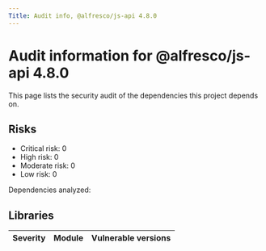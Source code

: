 ```yaml
---
Title: Audit info, @alfresco/js-api 4.8.0
---
```


# Audit information for @alfresco/js-api 4.8.0

This page lists the security audit of the dependencies this project depends on.

## Risks

- Critical risk: 0
- High risk: 0
- Moderate risk: 0
- Low risk: 0

Dependencies analyzed: 

## Libraries

| Severity | Module | Vulnerable versions |
| --- | --- | --- |

